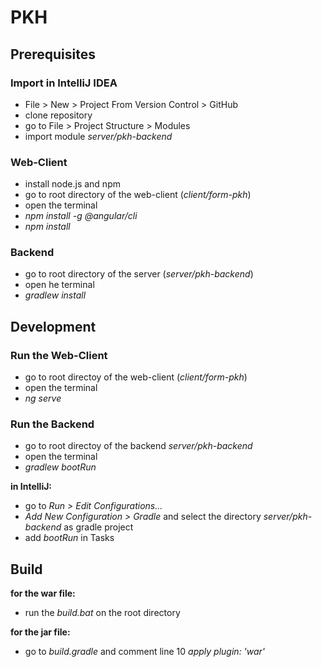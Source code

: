 # PKH

## Prerequisites

### Import in IntelliJ IDEA

-  File > New > Project From Version Control > GitHub
-  clone repository
-  go to File > Project Structure > Modules
-  import module *server/pkh-backend*

### Web-Client

-  install node.js and npm
-  go to root directory of the web-client (*client/form-pkh*)
-  open the terminal
-  *npm install -g @angular/cli*
-  *npm install*

### Backend 

-  go to root directory of the server (*server/pkh-backend*)
-  open he terminal 
-  *gradlew install*

## Development

### Run the Web-Client

-  go to root directoy of the web-client (*client/form-pkh*)
-  open the terminal
-  *ng serve*

### Run the Backend

-  go to root directoy of the backend *server/pkh-backend*
-  open the terminal
-  *gradlew bootRun*

**in IntelliJ:**
-  go to *Run > Edit Configurations...*
-  *Add New Configuration > Gradle* and select the directory *server/pkh-backend* as gradle project
-  add *bootRun* in Tasks

## Build
**for the war file:**
- run the *build.bat* on the root directory

**for the jar file:**
- go to *build.gradle* and comment line 10 *apply plugin: 'war'*
